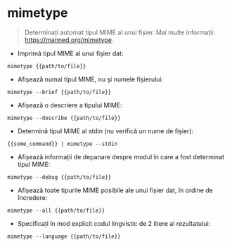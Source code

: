 # mimetype

> Determinați automat tipul MIME al unui fișier.
> Mai multe informații: <https://manned.org/mimetype>.

- Imprimă tipul MIME al unui fișier dat:

`mimetype {{path/to/file}}`

- Afișează numai tipul MIME, nu și numele fișierului:

`mimetype --brief {{path/to/file}}`

- Afișează o descriere a tipului MIME:

`mimetype --describe {{path/to/file}}`

- Determină tipul MIME al stdin (nu verifică un nume de fișier):

`{{some_command}} | mimetype --stdin`

- Afișează informații de depanare despre modul în care a fost determinat tipul MIME:

`mimetype --debug {{path/to/file}}`

- Afișează toate tipurile MIME posibile ale unui fișier dat, în ordine de încredere:

`mimetype --all {{path/to/file}}`

- Specificați în mod explicit codul lingvistic de 2 litere al rezultatului:

`mimetype --language {{path/to/file}}`
